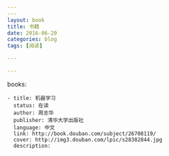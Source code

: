 ```yaml
---
​---
layout: book
title: 书籍
date: 2016-06-20
categories: blog
tags: [阅读]

​---

---
```


books: 

    - title: 机器学习
      status: 在读
      author: 周志华
      publisher: 清华大学出版社
      language: 中文
      link: http://book.douban.com/subject/26708119/          
      cover: http://img3.douban.com/lpic/s28382844.jpg
      description: 

